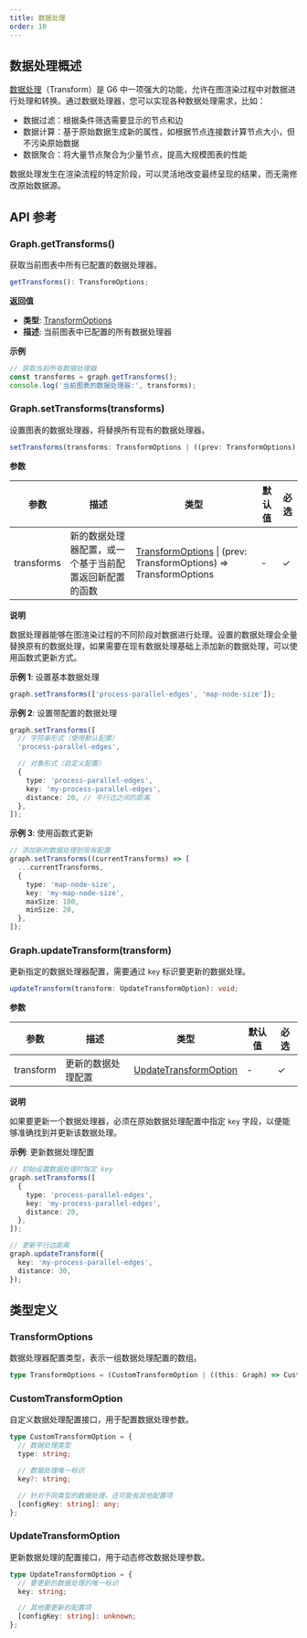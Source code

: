 ```yaml
---
title: 数据处理
order: 10
---
```


## 数据处理概述

[数据处理](/manual/transform/overview)（Transform）是 G6 中一项强大的功能，允许在图渲染过程中对数据进行处理和转换。通过数据处理器，您可以实现各种数据处理需求，比如：

- 数据过滤：根据条件筛选需要显示的节点和边
- 数据计算：基于原始数据生成新的属性，如根据节点连接数计算节点大小，但不污染原始数据
- 数据聚合：将大量节点聚合为少量节点，提高大规模图表的性能

数据处理发生在渲染流程的特定阶段，可以灵活地改变最终呈现的结果，而无需修改原始数据源。

## API 参考

### Graph.getTransforms()

获取当前图表中所有已配置的数据处理器。

```typescript
getTransforms(): TransformOptions;
```

**返回值**

- **类型**: [TransformOptions](#transformoptions)
- **描述**: 当前图表中已配置的所有数据处理器

**示例**

```typescript
// 获取当前所有数据处理器
const transforms = graph.getTransforms();
console.log('当前图表的数据处理器:', transforms);
```

### Graph.setTransforms(transforms)

设置图表的数据处理器，将替换所有现有的数据处理器。

```typescript
setTransforms(transforms: TransformOptions | ((prev: TransformOptions) => TransformOptions)): void;
```

**参数**

| 参数       | 描述                                                   | 类型                                                                                  | 默认值 | 必选 |
| ---------- | ------------------------------------------------------ | ------------------------------------------------------------------------------------- | ------ | ---- |
| transforms | 新的数据处理器配置，或一个基于当前配置返回新配置的函数 | [TransformOptions](#transformoptions) \| (prev: TransformOptions) => TransformOptions | -      | ✓    |

**说明**

数据处理器能够在图渲染过程的不同阶段对数据进行处理。设置的数据处理会全量替换原有的数据处理，如果需要在现有数据处理基础上添加新的数据处理，可以使用函数式更新方式。

**示例 1**: 设置基本数据处理

```typescript
graph.setTransforms(['process-parallel-edges', 'map-node-size']);
```

**示例 2**: 设置带配置的数据处理

```typescript
graph.setTransforms([
  // 字符串形式（使用默认配置）
  'process-parallel-edges',

  // 对象形式（自定义配置）
  {
    type: 'process-parallel-edges',
    key: 'my-process-parallel-edges',
    distance: 20, // 平行边之间的距离
  },
]);
```

**示例 3**: 使用函数式更新

```typescript
// 添加新的数据处理到现有配置
graph.setTransforms((currentTransforms) => [
  ...currentTransforms,
  {
    type: 'map-node-size',
    key: 'my-map-node-size',
    maxSize: 100,
    minSize: 20,
  },
]);
```

### Graph.updateTransform(transform)

更新指定的数据处理器配置，需要通过 `key` 标识要更新的数据处理。

```typescript
updateTransform(transform: UpdateTransformOption): void;
```

**参数**

| 参数      | 描述               | 类型                                            | 默认值 | 必选 |
| --------- | ------------------ | ----------------------------------------------- | ------ | ---- |
| transform | 更新的数据处理配置 | [UpdateTransformOption](#updatetransformoption) | -      | ✓    |

**说明**

如果要更新一个数据处理器，必须在原始数据处理配置中指定 `key` 字段，以便能够准确找到并更新该数据处理。

**示例**: 更新数据处理配置

```typescript
// 初始设置数据处理时指定 key
graph.setTransforms([
  {
    type: 'process-parallel-edges',
    key: 'my-process-parallel-edges',
    distance: 20,
  },
]);

// 更新平行边距离
graph.updateTransform({
  key: 'my-process-parallel-edges',
  distance: 30,
});
```

## 类型定义

### TransformOptions

数据处理器配置类型，表示一组数据处理配置的数组。

```typescript
type TransformOptions = (CustomTransformOption | ((this: Graph) => CustomTransformOption))[];
```

### CustomTransformOption

自定义数据处理配置接口，用于配置数据处理参数。

```typescript
type CustomTransformOption = {
  // 数据处理类型
  type: string;

  // 数据处理唯一标识
  key?: string;

  // 针对不同类型的数据处理，还可能有其他配置项
  [configKey: string]: any;
};
```

### UpdateTransformOption

更新数据处理的配置接口，用于动态修改数据处理参数。

```typescript
type UpdateTransformOption = {
  // 要更新的数据处理的唯一标识
  key: string;

  // 其他要更新的配置项
  [configKey: string]: unknown;
};
```
